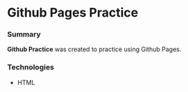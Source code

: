 Github Pages Practice
===============

### Summary
**Github Practice** was created to practice using Github Pages.

### Technologies
- HTML
